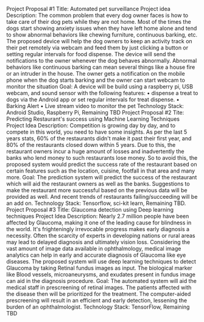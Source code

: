 Project Proposal #1
Title: Automated pet surveillance 
Project idea Description: The common problem that every dog owner faces is how to take care of their dog pets while they are not home. Most of the times the dogs start showing anxiety issues when they have left home alone and tend to show abnormal behaviors like chewing furniture, continuous barking, etc. The proposed device will help the dog owners to keep an activity track on their pet remotely via webcam and feed them by just clicking a button or setting regular intervals for food dispense. The device will send the notifications to the owner whenever the dog behaves abnormally. Abnormal behaviors like continuous barking can mean several things like a house fire or an intruder in the house. The owner gets a notification on the mobile phone when the dog starts barking and the owner can start webcam to monitor the situation
Goal: A device will be build using a raspberry pi, USB webcam, and sound sensor with the following features:
    • dispense a treat to dogs via the Android app or set regular intervals for treat dispense.
    • Barking Alert
    • Live stream video to monitor the pet
Technology Stack: Android Studio, Raspberry Pi, Remaining TBD
Project Proposal #2
Tite: Predicting Restaurant's success using Machine Learning Techniques
Project Idea Description: Competition is growing day by day, and to compete in this world, you need to have some insights. As per the last 5 years stats, 60% of the restaurants didn't make it past their first year, and 80% of the restaurants closed down within 5 years. Due to this, the restaurant owners incur a huge amount of losses and inadvertently the banks who lend money to such restaurants lose money. So to avoid this, the proposed system would predict the success rate of the restaurant based on certain features such as the location, cuisine, footfall in that area and many more.
Goal: The prediction system will predict the success of the restaurant which will aid the restaurant owners as well as the banks. Suggestions to make the restaurant more successful based on the previous data will be provided as well. And recent trends of restaurants failing/succeeding will be an add on.
Technology Stack: Tensorflow, sci-kit learn, Remaining TBD.
Project Proposal #3
Title: Glaucoma detection using Deep learning techniques
Project Idea Description: Nearly 2.7 million people have been affected by Glaucoma, making it one of the leading cause for blindness in the world. It's frighteningly irrevocable progress makes early diagnosis a necessity. Often the scarcity of experts in developing nations or rural areas may lead to delayed diagnosis and ultimately vision loss. Considering the vast amount of image data available in ophthalmology, medical image analytics can help in early and accurate diagnosis of Glaucoma like eye diseases. The proposed system will use deep learning techniques to detect Glaucoma by taking Retinal fundus images as input. The biological marker like Blood vessels, microaneurysms, and exudates present in fundus image can aid in the diagnosis procedure.
Goal: The automated system will aid the medical staff in prescreening of retinal images. The patients affected with the disease then will be prioritized for the treatment. The computer-aided prescreening will result in an efficient and early detection, lessening the burden of an ophthalmologist.
Technology Stack: TensorFlow, Remaining TBD

